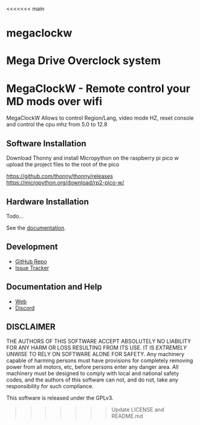 <<<<<<< main
# megaclockw
Mega Drive Overclock system
=======
# MegaClockW - Remote control your MD mods over wifi

MegaClockW Allows to control Region/Lang, video mode HZ, reset console and control the cpu mhz from 5.0 to 12.8

## Software Installation

Download Thonny and install Micropython on the raspberry pi pico w
upload the project files to the root of the pico

https://github.com/thonny/thonny/releases
https://micropython.org/download/rp2-pico-w/


## Hardware Installation

Todo...


See the [documentation](https://turbomods.jauriarts.com/).


## Development

* [GitHub Repo](https://github.com/TurBoss/MegaClockW/)
* [Issue Tracker](https://github.com/TurBoss/MegaClockW/issues)

## Documentation and Help

* [Web](https://turbomods.jauriarts.org.com)
* [Discord](https://discord.gg/8Ck5gNkA)



## DISCLAIMER

THE AUTHORS OF THIS SOFTWARE ACCEPT ABSOLUTELY NO LIABILITY FOR
ANY HARM OR LOSS RESULTING FROM ITS USE.  IT IS _EXTREMELY_ UNWISE
TO RELY ON SOFTWARE ALONE FOR SAFETY.  Any machinery capable of
harming persons must have provisions for completely removing power
from all motors, etc, before persons enter any danger area.  All
machinery must be designed to comply with local and national safety
codes, and the authors of this software can not, and do not, take
any responsibility for such compliance.

This software is released under the GPLv3.
>>>>>>> Update LICENSE and README.md
